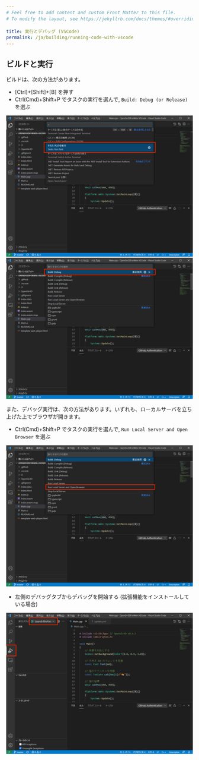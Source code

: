 ```yaml
---
# Feel free to add content and custom Front Matter to this file.
# To modify the layout, see https://jekyllrb.com/docs/themes/#overriding-theme-defaults

title: 実行とデバッグ (VSCode)
permalink: /ja/building/running-code-with-vscode
---
```


## ビルドと実行

ビルドは、次の方法があります。

- [Ctrl]+[Shift]+[B] を押す
- Ctrl(Cmd)+Shift+P でタスクの実行を選んで, `Build: Debug (or Release)` を選ぶ

![vscode-run-task](/assets/img/building/running-code-with-vscode/vscode-run-task.png)
![vscode-run-task-2](/assets/img/building/running-code-with-vscode/vscode-run-task-2.png)

また、デバッグ実行は、次の方法があります。いずれも、ローカルサーバを立ち上げた上でブラウザが開きます。

- Ctrl(Cmd)+Shift+P でタスクの実行を選んで, `Run Local Server and Open Browser` を選ぶ

![vscode-run-task-3](/assets/img/building/running-code-with-vscode/vscode-run-task-3.png)

- 左側のデバッグタブからデバッグを開始する (拡張機能をインストールしている場合)

![start-debugging](/assets/img/building/running-code-with-vscode/start-debugging.png)
